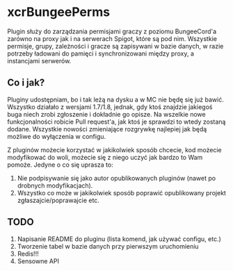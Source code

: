 # xcrBungeePerms

Plugin służy do zarządzania permisjami graczy z poziomu BungeeCord'a zarówno na proxy jak i na serwerach Spigot, które są pod nim. Wszystkie permisje, grupy, zależności i gracze są zapisywani w bazie danych, w razie potrzeby ładowani do pamięci i synchronizowani między proxy, a instancjami serwerów.

## Co i jak?

Pluginy udostępniam, bo i tak leżą na dysku a w MC nie będę się już bawić. Wszystko działało z wersjami 1.7/1.8, jednak, gdy ktoś znajdzie jakiegoś buga niech zrobi zgłoszenie i dokładnie go opisze. Na wszelkie nowe funkcjonalności robicie Pull request'a, jak ktoś je sprawdzi to wtedy zostaną dodane. Wszystkie nowości zmieniające rozgrywkę najlepiej jak będą możliwe do wyłączenia w configu.

Z pluginów możecie korzystać w jakikolwiek sposób chcecie, kod możecie modyfikować do woli, możecie się z niego uczyć jak bardzo to Wam pomoże. Jedyne o co się uprasza to:
1. Nie podpisywanie się jako autor opublikowanych pluginów (nawet po drobnych modyfikacjach).
2. Wszystko co może w jakikolwiek sposób poprawić opublikowany projekt zgłaszajcie/poprawajcie etc.

## TODO
1. Napisanie README do pluginu (lista komend, jak używać configu, etc.)
2. Tworzenie tabel w bazie danych przy pierwszym uruchomieniu
3. Redis!!!
4. Sensowne API